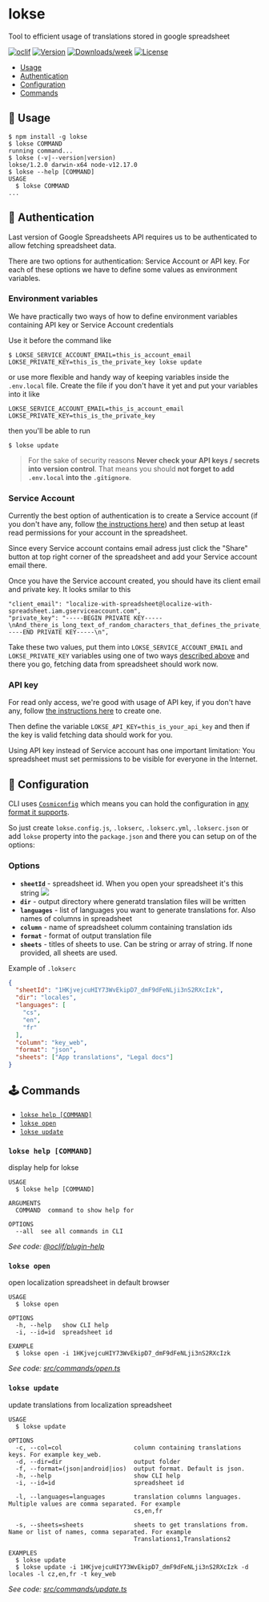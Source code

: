 lokse
===

Tool to efficient usage of translations stored in google spreadsheet

[![oclif](https://img.shields.io/badge/cli-oclif-brightgreen.svg)](https://oclif.io)
[![Version](https://img.shields.io/npm/v/lokse.svg)](https://npmjs.org/package/lokse)
[![Downloads/week](https://img.shields.io/npm/dw/lokse.svg)](https://npmjs.org/package/lokse)
[![License](https://img.shields.io/npm/l/lokse.svg)](https://github.com/AckeeCZ/lokse/blob/master/package.json)


* [Usage](#usage)
* [Authentication](#authentication)
* [Configuration](#configuration)
* [Commands](#commands)

## 🚀 Usage
<!-- usage -->
```sh-session
$ npm install -g lokse
$ lokse COMMAND
running command...
$ lokse (-v|--version|version)
lokse/1.2.0 darwin-x64 node-v12.17.0
$ lokse --help [COMMAND]
USAGE
  $ lokse COMMAND
...
```
<!-- usagestop -->
## 🔑 Authentication 

Last version of Google Spreadsheets API requires us to be authenticated to allow fetching spreadsheet data.

There are two options for authentication: Service Account or API key. For each of these options we have to define some values as  environment variables.

### Environment variables
 
We have practically two ways of how to define environment variables containing API key or Service Account credentials

Use it before the command like

```sh-session
$ LOKSE_SERVICE_ACCOUNT_EMAIL=this_is_account_email LOKSE_PRIVATE_KEY=this_is_the_private_key lokse update
```

or use more flexible and handy way of keeping variables inside the `.env.local` file. Create the file if you don't have it yet  and put your variables into it like

```
LOKSE_SERVICE_ACCOUNT_EMAIL=this_is_account_email
LOKSE_PRIVATE_KEY=this_is_the_private_key
```

then you'll be able to run

```sh-session 
$ lokse update
```

> For the sake of security reasons **Never check your API keys / secrets into version control**. That means you should **not forget to add `.env.local` into the `.gitignore`**.


### Service Account

Currently the best option of authentication is to create a Service account (if you don't have any, follow [the instructions here](https://theoephraim.github.io/node-google-spreadsheet/#/getting-started/authentication?id=service-account)) and then setup at least read permissions for your account in the spreadsheet. 

Since every Service account contains email adress just click the "Share" button at top right corner of the spreadsheet and add your Service account email there.

Once you have the Service account created, you should have its client email and private key. It looks smilar to this

```
"client_email": "localize-with-spreadsheet@localize-with-spreadsheet.iam.gserviceaccount.com",
"private_key": "-----BEGIN PRIVATE KEY-----\nAnd_there_is_long_text_of_random_characters_that_defines_the_private_key\n-----END PRIVATE KEY-----\n",
```

Take these two values, put them into `LOKSE_SERVICE_ACCOUNT_EMAIL` and `LOKSE_PRIVATE_KEY` variables using one of two ways [described above](#environment-variables) and there you go, fetching data from spreadsheet should work now.


### API key

For read only access, we're good with usage of API key, if you don't have any, follow [the instructions here](https://theoephraim.github.io/node-google-spreadsheet/#/getting-started/authentication?id=api-key) to create one. 

Then define the variable `LOKSE_API_KEY=this_is_your_api_key` and then if the key is valid fetching data should work for you.

Using API key instead of Service account has one important limitation: You spreadsheet must set permissions to be visible for everyone in the Internet.

## 🔧 Configuration

CLI uses [`Cosmiconfig`](https://www.npmjs.com/package/cosmiconfig) which means you can hold the configuration in [any format it supports](https://github.com/davidtheclark/cosmiconfig#cosmiconfig). 

So just create `lokse.config.js`, `.lokserc`, `.lokserc.yml`, `.lokserc.json` or add `lokse` property into the `package.json` and there you can setup on of the options:

### Options

* **`sheetId`** - spreadsheet id. When you open your spreadsheet it's this string ![](https://github.com/AckeeCZ/lokse/doc/spreadsheet-id.png)
* **`dir`** - output directory where generatd translation files will be written
* **`languages`** - list of languages you want to generate translations for. Also names of columns in spreadsheet
* **`column`** - name of spreadsheet columm containing translation ids
* **`format`** - format of output translation file
* **`sheets`** - titles of sheets to use. Can be string or array of string. If none provided, all sheets are used.

Example of `.lokserc`

```json
{
  "sheetId": "1HKjvejcuHIY73WvEkipD7_dmF9dFeNLji3nS2RXcIzk",
  "dir": "locales",
  "languages": [
    "cs",
    "en",
    "fr"
  ],
  "column": "key_web",
  "format": "json",
  "sheets": ["App translations", "Legal docs"]
}
```

## 🕹 Commands 
<!-- commands -->
* [`lokse help [COMMAND]`](#lokse-help-command)
* [`lokse open`](#lokse-open)
* [`lokse update`](#lokse-update)

### `lokse help [COMMAND]`

display help for lokse

```
USAGE
  $ lokse help [COMMAND]

ARGUMENTS
  COMMAND  command to show help for

OPTIONS
  --all  see all commands in CLI
```

_See code: [@oclif/plugin-help](https://github.com/oclif/plugin-help/blob/v3.2.0/src/commands/help.ts)_

### `lokse open`

open localization spreadsheet in default browser

```
USAGE
  $ lokse open

OPTIONS
  -h, --help   show CLI help
  -i, --id=id  spreadsheet id

EXAMPLE
  $ lokse open -i 1HKjvejcuHIY73WvEkipD7_dmF9dFeNLji3nS2RXcIzk
```

_See code: [src/commands/open.ts](https://github.com/AckeeCZ/lokse/blob/v1.2.0/src/commands/open.ts)_

### `lokse update`

update translations from localization spreadsheet

```
USAGE
  $ lokse update

OPTIONS
  -c, --col=col                    column containing translations keys. For example key_web.
  -d, --dir=dir                    output folder
  -f, --format=(json|android|ios)  output format. Default is json.
  -h, --help                       show CLI help
  -i, --id=id                      spreadsheet id

  -l, --languages=languages        translation columns languages. Multiple values are comma separated. For example
                                   cs,en,fr

  -s, --sheets=sheets              sheets to get translations from. Name or list of names, comma separated. For example
                                   Translations1,Translations2

EXAMPLES
  $ lokse update
  $ lokse update -i 1HKjvejcuHIY73WvEkipD7_dmF9dFeNLji3nS2RXcIzk -d locales -l cz,en,fr -t key_web
```

_See code: [src/commands/update.ts](https://github.com/AckeeCZ/lokse/blob/v1.2.0/src/commands/update.ts)_
<!-- commandsstop -->
